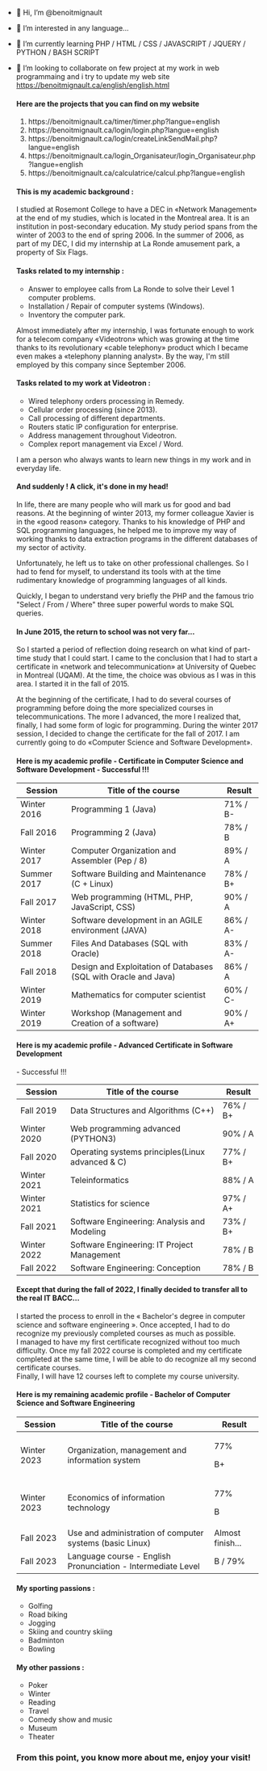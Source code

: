 - 👋 Hi, I’m @benoitmignault
- 👀 I’m interested in any language...
- 🌱 I’m currently learning PHP / HTML / CSS / JAVASCRIPT / JQUERY / PYTHON / BASH SCRIPT
- 💞️ I’m looking to collaborate on few project at my work in web programmaing and i try to update my web site https://benoitmignault.ca/english/english.html

    <h4>Here are the projects that you can find on my website</h4>
    <ol>
        <li>https://benoitmignault.ca/timer/timer.php?langue=english</li>
        <li>https://benoitmignault.ca/login/login.php?langue=english</li>
        <li>https://benoitmignault.ca/login/createLinkSendMail.php?langue=english</li>
        <li>https://benoitmignault.ca/login_Organisateur/login_Organisateur.php?langue=english</li>
        <li>https://benoitmignault.ca/calculatrice/calcul.php?langue=english</li>
    </ol>

    <h4>This is my academic background :</h4>
    <p>
        I studied at Rosemont College to have a DEC in «Network Management» at the end of my studies, which is located in the Montreal area. It is an institution in    post-secondary education. My study period spans from the winter of 2003 to the end of spring 2006.
        In the summer of 2006, as part of my DEC, I did my internship at La Ronde amusement park, a property of Six Flags.
    </p>

    <h4>Tasks related to my internship :</h4>
    <ul>
        <li>
            Answer to employee calls from La Ronde to solve their Level 1 computer problems.
        </li>
        <li>Installation / Repair of computer systems (Windows).</li>
        <li>Inventory the computer park.</li>
    </ul>

    <p>
        Almost immediately after my internship, I was fortunate enough to work for a telecom company «Videotron» which was growing at the time thanks to its revolutionary «cable telephony» product which I became even makes a «telephony planning analyst». By the
        way, I'm still employed by this company since September 2006.
    </p>

    <h4>Tasks related to my work at Videotron :</h4>
    <ul>
        <li>Wired telephony orders processing in Remedy.</li>
        <li>Cellular order processing (since 2013).</li>
        <li>Call processing of different departments.</li>
        <li>Routers static IP configuration for enterprise.</li>
        <li>Address management throughout Videotron.</li>
        <li>Complex report management via Excel / Word.</li>
    </ul>

    <p>I am a person who always wants to learn new things in my work and in everyday life.</p>

    <h4>And suddenly ! A click, it's done in my head!</h4>

    <p>
        In life, there are many people who will mark us for good and bad reasons. At the beginning of winter 2013, my former colleague Xavier is in the «good reason» category. Thanks to his knowledge of PHP and SQL programming languages, he helped me to improve
        my way of working thanks to data extraction programs in the different databases of my sector of activity.
    </p>
    
    <p>
        Unfortunately, he left us to take on other professional challenges. So I had to fend for myself, to understand its tools with at the time rudimentary knowledge of programming languages of all kinds.
    </p>

    <p>Quickly, I began to understand very briefly the PHP and the famous trio "Select / From / Where" three super powerful words to make SQL queries.</p>
    <h4>In June 2015, the return to school was not very far...</h4>

    <p>
        So I started a period of reflection doing research on what kind of part-time study that I could start. I came to the conclusion that I had to start a certificate in «network and telecommunication» at University of Quebec in Montreal (UQAM). At the time,
        the choice was obvious as I was in this area. I started it in the fall of 2015.
    </p>
    
    <p>
        At the beginning of the certificate, I had to do several courses of programming before doing the more specialized courses in telecommunications. The more I advanced, the more I realized that, finally, I had some form of logic for programming. During the
        winter 2017 session, I decided to change the certificate for the fall of 2017. I am currently going to do «Computer Science and Software Development».
    </p>

    <h4>Here is my academic profile - Certificate in Computer Science and Software Development - <span>Successful !!!</span></h4>

    <table class="cheminement">
        <thead>
            <tr>
                <th class="gauche">Session</th>
                <th>Title of the course</th>
                <th class="gauche">Result</th>
            </tr>
        </thead>
        <tbody>
            <tr class="newCertificat">
                <td class="gauche">Winter 2016</td>
                <td class="nomcours">Programming 1 (Java)</td>
                <td class="gauche">71% / B-</td>
            </tr>
            <tr class="newCertificat">
                <td class="gauche">Fall 2016</td>
                <td class="nomcours">Programming 2 (Java)</td>
                <td class="gauche">78% / B</td>
            </tr>
            <tr class="newCertificat">
                <td class="gauche">Winter 2017</td>
                <td class="nomcours">
                    Computer Organization and Assembler (Pep / 8)
                </td>
                <td class="gauche">89% / A</td>
            </tr>
            <tr class="newCertificat">
                <td class="gauche">Summer 2017</td>
                <td class="nomcours">
                    Software Building and Maintenance (C + Linux)
                </td>
                <td class="gauche">78% / B+</td>
            </tr>
            <tr class="newCertificat">
                <td class="gauche">Fall 2017</td>
                <td class="nomcours">Web programming (HTML, PHP, JavaScript, CSS)</td>
                <td class="gauche">90% / A</td>
            </tr>
            <tr class="newCertificat">
                <td class="gauche">Winter 2018</td>
                <td class="nomcours">
                    Software development in an AGILE environment (JAVA)
                </td>
                <td class="gauche">86% / A-</td>
            </tr>
            <tr class="newCertificat">
                <td class="gauche">Summer 2018</td>
                <td class="nomcours">Files And Databases (SQL with Oracle)</td>
                <td class="gauche">83% / A-</td>
            </tr>
            <tr class="newCertificat">
                <td class="gauche">Fall 2018</td>
                <td class="nomcours">
                    Design and Exploitation of Databases (SQL with Oracle and Java)
                </td>
                <td class="gauche">86% / A</td>
            </tr>
            <tr class="newCertificat">
                <td class="gauche">Winter 2019</td>
                <td class="nomcours">Mathematics for computer scientist</td>
                <td class="gauche">60% / C-</td>
            </tr>
            <tr class="newCertificat">
                <td class="gauche">Winter 2019</td>
                <td class="nomcours">
                    Workshop (Management and Creation of a software)
                </td>
                <td class="gauche">90% / A+</td>
            </tr>
        </tbody>
    </table>

    <h4>Here is my academic profile - Advanced Certificate in Software Development</h4> - <span>Successful !!!</span></h4>
    
    <table class="cheminement">
        <thead>
            <tr>
                <th class="gauche">Session</th>
                <th>Title of the course</th>
                <th class="gauche">Result</th>
            </tr>
        </thead>
        <tbody>
            <tr class="newCertificat">
                <td class="gauche">Fall 2019</td>
                <td class="nomcours">Data Structures and Algorithms (C++)</td>
                <td class="gauche">76% / B+</td>
            </tr>
            <tr class="newCertificat">
                <td class="gauche">Winter 2020</td>
                <td class="nomcours">Web programming advanced (PYTHON3)</td>
                <td class="gauche">90% / A</td>
            </tr>
            <tr class="newCertificat">
                <td class="gauche">Fall 2020</td>
                <td class="nomcours">
                    Operating systems principles(Linux advanced & C)
                </td>
                <td class="gauche">77% / B+</td>
            </tr>
            <tr class="newCertificat">
                <td class="gauche">Winter 2021</td>
                <td class="nomcours">Teleinformatics</td>
                <td class="gauche">88% / A</td>
            </tr>
            <tr class="newCertificat">
                <td class="gauche">Winter 2021</td>
                <td class="nomcours">Statistics for science</td>
                <td class="gauche">97% / A+</td>
            </tr>
            <tr class="newCertificat">
                <td class="gauche">Fall 2021</td>
                <td class="nomcours">Software Engineering: Analysis and Modeling</td>
                <td class="gauche">73% / B+</td>
            </tr>
            <tr class="newCertificat">
                <td class="gauche">Winter 2022</td>
                <td class="nomcours">Software Engineering: IT Project Management</td>
                <td class="gauche">78% / B</td>
            </tr>
            <tr class="newCertificat">
                <td class="gauche">Fall 2022</td>
                <td class="nomcours">Software Engineering: Conception</td>
                <td class="gauche">78% / B</td>
            </tr>
        </tbody>
    </table>

    <h4>Except that during the fall of 2022, I finally decided to transfer all to the real IT BACC...</h4>
    <p>
        I started the process to enroll in the « Bachelor's degree in computer science and software engineering ». Once accepted, I had to do
        recognize my previously completed courses as much as possible.<br>I managed to have my first certificate recognized without too much
        difficulty. Once my fall 2022 course is completed and my certificate completed at the same time, I will be able to do
        recognize all my second certificate courses.<br>Finally, I will have 12 courses left to complete my course
        university.
    </p>
    <h4>Here is my remaining academic profile - Bachelor of Computer Science and Software Engineering</h4>

    <table class="cheminement">
        <thead>
        <tr>
            <th class="gauche">Session</th>
            <th>Title of the course</th>
            <th class="gauche">Result</th>
        </tr>
        </thead>
        <tbody>
        <tr class="info-cours">
            <td class="gauche">Winter 2023</td>
            <td class="nom-cours">Organization, management and information system</td>
            <td class="gauche">
                <div>
                    <div><p class="note">77%</p></div>
                    <div><p class="note">B+</p></div>
                </div>
            </td>
        </tr>
        <tr class="info-cours">
            <td class="gauche">Winter 2023</td>
            <td class="nom-cours">Economics of information technology</td>
            <td class="gauche">
                <div>
                    <div><p class="note">77%</p></div>
                    <div><p class="note">B</p></div>
                </div>
            </td>
        </tr>
        <tr class="info-cours">
            <td class="gauche">Fall 2023</td>
            <td class="nom-cours">Use and administration of computer systems (basic Linux)</td>
            <td class="gauche">Almost finish...</td>
        </tr>
        <tr class="info-cours">
            <td class="gauche">Fall 2023</td>
            <td class="nom-cours">Language course - English Pronunciation - Intermediate Level</td>
            <td class="gauche">B / 79%</td>
        </tr>
        </tbody>
    </table>
    
    <div class="passion">
        <h4>My sporting passions :</h4>
        <ul>
            <li>Golfing</li>
            <li>Road biking</li>
            <li>Jogging</li>
            <li>Skiing and country skiing</li>
            <li>Badminton</li>
            <li>Bowling</li>
        </ul>
    </div>

    <div class="passion">
        <h4>My other passions :</h4>
        <ul>
            <li>Poker</li>
            <li>Winter</li>
            <li>Reading</li>
            <li>Travel</li>
            <li>Comedy show and music</li>
            <li>Museum</li>
            <li>Theater</li>
        </ul>
    </div>
    
    <h3>From this point, you know more about me, enjoy your visit!</h3>
